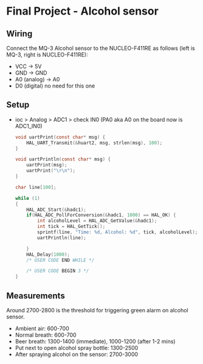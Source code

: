 # Final Project - Alcohol sensor

## Wiring
Connect the MQ-3 Alcohol sensor to the NUCLEO-F411RE as follows (left is MQ-3, right is NUCLEO-F411RE):
- VCC -> 5V
- GND -> GND
- A0 (analog) -> A0
- D0 (digital) no need for this one

## Setup
- ioc > Analog > ADC1 > check IN0 (PA0 aka A0 on the board now is ADC1_IN0)
    ```c
    void uartPrint(const char* msg) {
	    HAL_UART_Transmit(&huart2, msg, strlen(msg), 100);
    }

    void uartPrintln(const char* msg) {
        uartPrint(msg);
        uartPrint("\r\n");
    }

    char line[100];

    while (1)
    {
        HAL_ADC_Start(&hadc1);
        if(HAL_ADC_PollForConversion(&hadc1, 1000) == HAL_OK) {
            int alcoholLevel = HAL_ADC_GetValue(&hadc1);
            int tick = HAL_GetTick();
            sprintf(line, "Time: %d, Alcohol: %d", tick, alcoholLevel);
            uartPrintln(line);

        }
        HAL_Delay(1000);
        /* USER CODE END WHILE */

        /* USER CODE BEGIN 3 */
    }
    ```

## Measurements
Around 2700-2800 is the threshold for triggering green alarm on alcohol sensor.
- Ambient air: 600-700
- Normal breath: 600-700
- Beer breath: 1300-1400 (immediate), 1000-1200 (after 1-2 mins)
- Put next to open alcohol spray bottle: 1300-2500
- After spraying alcohol on the sensor: 2700-3000
